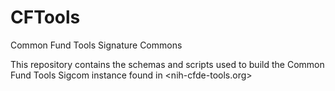 # CFTools
Common Fund Tools Signature Commons

This repository contains the schemas and scripts used to build the Common Fund Tools Sigcom instance found in <nih-cfde-tools.org>